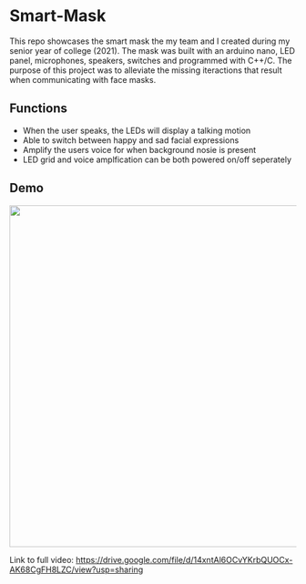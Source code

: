 # Smart-Mask
This repo showcases the smart mask the my team and I created during my senior year of college (2021). The mask was built with an arduino nano, LED panel, microphones, speakers, switches and programmed with C++/C. The purpose of this project was to alleviate the missing iteractions that result when communicating with face masks. 

## Functions
 * When the user speaks, the LEDs will display a talking motion
 * Able to switch between happy and sad facial expressions
 * Amplify the users voice for when background nosie is present
 * LED grid and voice amplfication can be both powered on/off seperately

## Demo
<p align="center">
<img width="600" height="600" src="images/smartg.gif">
</p>

Link to full video: https://drive.google.com/file/d/14xntAl6OCvYKrbQUOCx-AK68CgFH8LZC/view?usp=sharing
